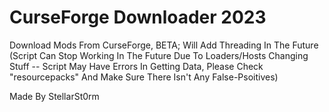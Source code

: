 # CurseForge Downloader 2023
Download Mods From CurseForge, BETA; Will Add Threading In The Future
(Script Can Stop Working In The Future Due To Loaders/Hosts Changing Stuff -- Script May Have Errors In Getting Data, Please Check \"resourcepacks\" And Make Sure There Isn't Any False-Psoitives)

Made By StellarSt0rm
